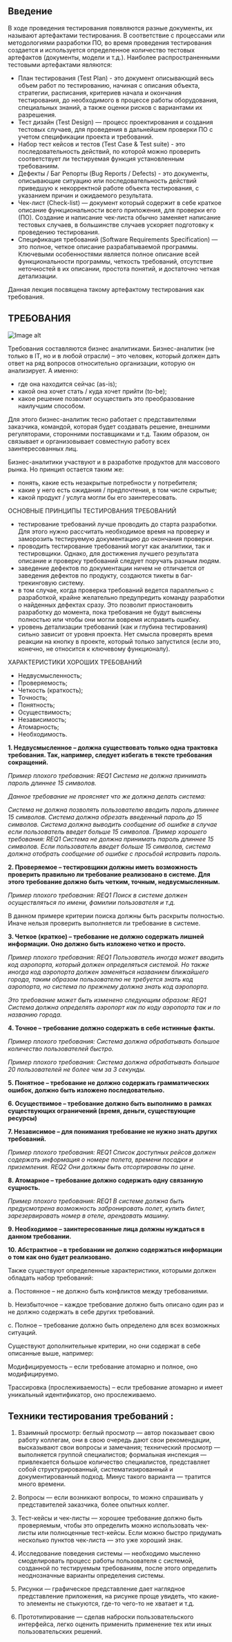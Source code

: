 Введение   
-------

В ходе проведения тестирования появляются разные документы, их называют артефактами тестирования. В соответствие с процессами или методологиями разработки ПО, во время проведения тестирования создается и используется определенное количество тестовых артефактов (документы, модели и т.д.). Наиболее распространенными тестовыми артефактами являются: 
+ План тестирования (Test Plan) - это документ описывающий весь объем работ по тестированию, начиная с описания объекта, стратегии, расписания, критериев начала и окончания тестирования, до необходимого в процессе работы оборудования, специальных знаний, а также оценки рисков с вариантами их разрешения. 
+ Тест дизайн (Test Design) — процесс проектирования и создания тестовых случаев, для проведения в дальнейшем проверки ПО с учетом спецификации проекта и требований.
+ Набор тест кейсов и тестов (Test Case & Test suite) - это последовательность действий, по которой можно проверить соответствует ли тестируемая функция установленным требованиям. 
+ Дефекты / Баг Репорты (Bug Reports / Defects) - это документы, описывающие ситуацию или последовательность действий приведшую к некорректной работе объекта тестирования, с указанием причин и ожидаемого результата.
+ Чек-лист (Check-list) — документ который содержит в себе краткое описание функциональности всего приложения, для проверки его (ПО).
Создание и написание чек-листа обычно заменяет написание тестовых случаев, в большинстве случаев ускоряет подготовку к проведению тестирования.
+ Спецификация требований (Software Requirements Specification) — это полное, четкое описание разрабатываемой программы. Ключевыми
особенностями является полное описание всей функциональности программы, четкость требований, отсутствие неточностей в их описании, простота понятий, и достаточно четкая детализации.

Данная лекция посвящена такому артефактому тестирования как требования.

ТРЕБОВАНИЯ
---------

![Image alt](https://github.com/SofiiaZ/A-LEVEL/blob/master/Req1.bmp)

Требования составляются бизнес аналитиками. 
Бизнес-аналитик (не только в IT, но и в любой отрасли) – это человек, который должен дать ответ на ряд вопросов относительно организации, которую он анализирует. А именно:

+ где она находится сейчас (as-is);
+ какой она хочет стать / куда хочет прийти (to-be);
+ какое решение позволит осуществить это преобразование наилучшим способом.

Для этого бизнес-аналитик тесно работает с представителями заказчика, командой, которая будет создавать решение, внешними регуляторами, сторонними поставщиками и т.д. Таким образом, он связывает и организовывает совместную работу всех заинтересованных лиц.

Бизнес-аналитики участвуют и в разработке продуктов для массового рынка. Но принцип остается таким же:

+ понять, какие есть незакрытые потребности у потребителя;
+ какие у него есть ожидания / предпочтения, в том числе скрытые;
+ какой продукт / услуга могли бы его заинтересовать.


ОСНОВНЫЕ ПРИНЦИПЫ ТЕСТИРОВАНИЯ ТРЕБОВАНИЙ

+ тестирование требований лучше проводить до старта разработки. Для этого нужно рассчитать необходимое время на проверку и заморозить тестируемую документацию до окончания проверки.
+ проводить тестирование требований могут как аналитики, так и тестировщики. Однако, для достижения лучшего результата описание и проверку требований следует поручать разным людям.
+ заведение дефектов по документации ничем не отличается от заведения дефектов по продукту, создаются тикеты в баг-трекинговую систему.
+ в том случае, когда проверка требований ведется параллельно с разработкой, крайне желательно предупредить команду разработки о найденных дефектах сразу. Это позволит приостановить разработку до момента, пока требования не будут выяснены полностью или чтобы они могли вовремя исправить ошибку.
+ уровень детализации требований (как и глубина тестирования) сильно зависит от уровня проекта. Нет смысла проверять время реакции на кнопку в проекте, который только запустился (если это, конечно, не относится к ключевому функционалу).

ХАРАКТЕРИСТИКИ ХОРОШИХ ТРЕБОВАНИЙ

+ Недвусмысленность;
+ Проверяемость; 
+ Четкость (краткость);
+ Точность;
+ Понятность;
+ Осуществимость;
+ Независимость;
+ Атомарность;
+ Необходимость.

**1. Недвусмысленное – должна существовать только одна трактовка требования. Так, например, следует избегать в тексте требования сокращений.**

*Пример плохого требования: REQ1 Система не должна принимать пароль длиннее 15 символов.*

*Данное требование не проясняет что же должна делать система:*

*Система не должна позволять пользователю вводить пароль длиннее 15 символов.
Система должна обрезать введенный пароль до 15 символов.
Система должна выводить сообщение об ошибке в случае если пользователь введет больше 15 символов.
Пример хорошего требования: REQ1 Система не должна принимать пароль длиннее 15 символов. Если пользователь введет больше 15 символов, система должна отобрать сообщение об ошибке с просьбой исправить пароль.*

**2. Проверяемое – тестировщики должны иметь возможность проверить правильно ли требование реализовано в системе.  Для этого требование должно быть четким, точным, недвусмысленным.**

*Пример плохого требования: REQ1 Поиск в системе должен осуществляться по имени, фамилии пользователя и т.д.*

В данном примере критерии поиска должны быть раскрыты полностью. Иначе нельзя проверить выполняется ли требование в системе.

**3. Четкое (краткое) – требование не должно содержать лишней информации. Оно должно быть изложено четко и просто.**

*Пример плохого требования: REQ1 Пользователь иногда может вводить код аэропорта, который должен определяться системой. Но также иногда код аэропорта должен заменяться названием ближайшего города, таким образом пользователю не требуется знать код аэропорта, но система по прежнему должна знать код аэропорта.*

*Это требование может быть изменено следующим образом: REQ1 Система должна определять аэропорт как по коду аэропорта так и по названию города.*

**4. Точное – требование должно содержать в себе истинные факты.**

*Пример плохого требования: Система должна обрабатывать большое количество пользователей быстро.*

*Пример плохого требования: Система должна обрабатывать большое 20 пользователей не более чем за 3 секунды.*

**5. Понятное – требование не должно содержать грамматических ошибок, должно быть изложено последовательно.**

**6. Осуществимое – требование должно быть выполнимо в рамках существующих ограничений (время, деньги, существующие ресурсы)**

**7. Независимое – для понимания требование не нужно знать других требований.**

*Пример плохого требования: REQ1 Список доступных рейсов должен содержать информация о номере полета, времени посадки и приземления. REQ2 Они должны быть отсортированы по цене.*

**8. Атомарное – требование должно содержать одну связанную сущность.**

*Пример плохого требования: REQ1 В системе должна быть предусмотрена возможность забронировать полет, купить билет, зарезервировать номер в отеле, арендовать машину.*

**9. Необходимое – заинтересованные лица должны нуждаться в данном требовании.**

**10. Абстрактное – в требовании не должно содержаться информации о том как оно будет реализовано.**

Также существуют определенные характеристики, которыми должен обладать набор требований:

а. Постоянное – не должно быть конфликтов между требованиями.

b. Неизбыточное – каждое требование должно быть описано один раз и не должно содержать в себе других требований.

c. Полное – требование должно быть определено для всех возможных ситуаций.

Существуют дополнительные критерии, но они содержат в себе описанные выше, например:

Модифицируемость – если требование атомарно и полное, оно модифицируемо.

Трассировка (прослеживаемость) – если требование атомарно и имеет уникальный идентификатор, оно прослеживаемо.

Техники тестирования требований :
---------

1) Взаимный просмотр:
беглый просмотр — автор показывает свою работу коллегам, они в свою очередь дают свои рекомендации, высказывают свои вопросы и замечания;
технический просмотр — выполняется группой специалистов;
формальная инспекция — привлекается большое количество специалистов, представляет собой структурированный, систематизированный и документированный подход. Минус такого варианта — тратится много времени.

2) Вопросы — если возникают вопросы, то можно спрашивать у представителей заказчика, более опытных коллег.

3) Тест-кейсы и чек-листы — хорошее требование должно быть проверяемым, чтобы это определить можно использовать чек-листы или полноценные тест-кейсы. Если можно быстро придумать несколько пунктов чек-листа — это уже хороший знак.  

4) Исследование поведения системы — необходимо мысленно смоделировать процесс работы пользователя с системой, созданной по тестируемым требованиям, после этого определить неоднозначные варианты определения системы.

5) Рисунки — графическое представление дает наглядное представление приложения, на рисунке проще увидеть, что какие-то элементы не стыкуются, где-то чего-то не хватает и т.д.

6) Прототипирование — сделав наброски пользовательского интерфейса, легко оценить применить применение тех или иных пользовательских решений.


